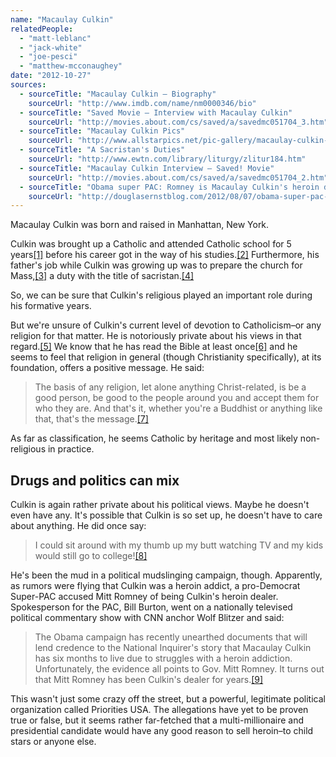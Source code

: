 ```yaml
---
name: "Macaulay Culkin"
relatedPeople:
  - "matt-leblanc"
  - "jack-white"
  - "joe-pesci"
  - "matthew-mcconaughey"
date: "2012-10-27"
sources:
  - sourceTitle: "Macaulay Culkin – Biography"
    sourceUrl: "http://www.imdb.com/name/nm0000346/bio"
  - sourceTitle: "Saved Movie – Interview with Macaulay Culkin"
    sourceUrl: "http://movies.about.com/cs/saved/a/savedmc051704_3.htm"
  - sourceTitle: "Macaulay Culkin Pics"
    sourceUrl: "http://www.allstarpics.net/pic-gallery/macaulay-culkin-pics.htm"
  - sourceTitle: "A Sacristan's Duties"
    sourceUrl: "http://www.ewtn.com/library/liturgy/zlitur184.htm"
  - sourceTitle: "Macaulay Culkin Interview – Saved! Movie"
    sourceUrl: "http://movies.about.com/cs/saved/a/savedmc051704_2.htm"
  - sourceTitle: "Obama super PAC: Romney is Macaulay Culkin's heroin dealer."
    sourceUrl: "http://douglasernstblog.com/2012/08/07/obama-super-pac-romney-is-macaulay-culkins-heroin-dealer/"
---
```


Macaulay Culkin was born and raised in Manhattan, New York.

Culkin was brought up a Catholic and attended Catholic school for 5 years<a class="source-citation" href="#http://www.imdb.com/name/nm0000346/bio" title="Macaulay Culkin – Biography">[1]</a> before his career got in the way of his studies.<a class="source-citation" href="#http://movies.about.com/cs/saved/a/savedmc051704_3.htm" title="Saved Movie – Interview with Macaulay Culkin">[2]</a> Furthermore, his father's job while Culkin was growing up was to prepare the church for Mass,<a class="source-citation" href="#http://www.allstarpics.net/pic-gallery/macaulay-culkin-pics.htm" title="Macaulay Culkin Pics">[3]</a> a duty with the title of sacristan.<a class="source-citation" href="#http://www.ewtn.com/library/liturgy/zlitur184.htm" title="A Sacristan&apos;s Duties">[4]</a>

So, we can be sure that Culkin's religious played an important role during his formative years.

But we're unsure of Culkin's current level of devotion to Catholicism–or any religion for that matter. He is notoriously private about his views in that regard.<a class="source-citation" href="#http://www.imdb.com/name/nm0000346/bio" title="Macaulay Culkin – Biography">[5]</a> We know that he has read the Bible at least once<a class="source-citation" href="#http://movies.about.com/cs/saved/a/savedmc051704_2.htm" title="Macaulay Culkin Interview – Saved! Movie">[6]</a> and he seems to feel that religion in general (though Christianity specifically), at its foundation, offers a positive message. He said:

>The basis of any religion, let alone anything Christ-related, is be a good person, be good to the people around you and accept them for who they are. And that's it, whether you're a Buddhist or anything like that, that's the message.<a class="source-citation" href="#http://movies.about.com/cs/saved/a/savedmc051704_2.htm" title="Macaulay Culkin Interview – Saved! Movie">[7]</a>

As far as classification, he seems Catholic by heritage and most likely non-religious in practice.


## Drugs and politics can mix

Culkin is again rather private about his political views. Maybe he doesn't even have any. It's possible that Culkin is so set up, he doesn't have to care about anything. He did once say:

>I could sit around with my thumb up my butt watching TV and my kids would still go to college!<a class="source-citation" href="#http://www.imdb.com/name/nm0000346/bio" title="Macaulay Culkin – Biography">[8]</a>

He's been the mud in a political mudslinging campaign, though. Apparently, as rumors were flying that Culkin was a heroin addict, a pro-Democrat Super-PAC accused Mitt Romney of being Culkin's heroin dealer. Spokesperson for the PAC, Bill Burton, went on a nationally televised political commentary show with CNN anchor Wolf Blitzer and said:

>The Obama campaign has recently unearthed documents that will lend credence to the National Inquirer's story that Macaulay Culkin has six months to live due to struggles with a heroin addiction. Unfortunately, the evidence all points to Gov. Mitt Romney. It turns out that Mitt Romney has been Culkin's dealer for years.<a class="source-citation" href="#http://douglasernstblog.com/2012/08/07/obama-super-pac-romney-is-macaulay-culkins-heroin-dealer/" title="Obama super PAC: Romney is Macaulay Culkin&apos;s heroin dealer.">[9]</a>

This wasn't just some crazy off the street, but a powerful, legitimate political organization called Priorities USA. The allegations have yet to be proven true or false, but it seems rather far-fetched that a multi-millionaire and presidential candidate would have any good reason to sell heroin–to child stars or anyone else.